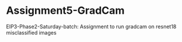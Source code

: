 # Assignment5-GradCam
EIP3-Phase2-Saturday-batch: Assignment to run gradcam on resnet18 misclassified images
